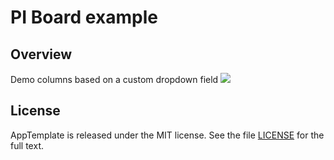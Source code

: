 PI Board example
=========================

## Overview
Demo columns based on a custom dropdown field 
![](https://github.com/nmusaelian-rally/portfolio-item-board/master/screenshot.png)
## License

AppTemplate is released under the MIT license.  See the file [LICENSE](https://raw.github.com/RallyApps/AppTemplate/master/LICENSE) for the full text.
